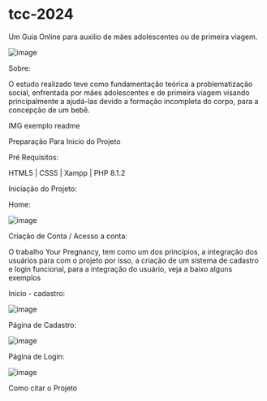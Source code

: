 # tcc-2024
Um Guia Online para auxilio de mães adolescentes ou de primeira viagem.


![image](https://github.com/user-attachments/assets/f58868cf-356d-48ee-9411-f1b862586e58)


Sobre:

O estudo realizado teve como fundamentação teórica a problematização social, enfrentada por mães adolescentes e de primeira viagem
visando principalmente a ajudá-las devido a formação incompleta do corpo, para a concepção de um bebê.


IMG exemplo readme

Preparação Para Inicio do Projeto



Pré Requisitos:

HTML5  |  CSS5  |  Xampp  |  PHP 8.1.2

Iniciação do Projeto:

Home:

![image](https://github.com/user-attachments/assets/17ff189b-75e3-4119-b25c-ac55f35db503)


Criação de Conta / Acesso a conta:

O trabalho Your Pregnancy, tem como um dos princípios, a integração dos usuários para com o projeto
por isso, a criação de um sistema de cadastro e login funcional, para a integração do usuário, veja 
a baixo alguns exemplos

Inicio - cadastro:

![image](https://github.com/user-attachments/assets/7f53a10b-3241-4c1f-bf3c-b9d942e92385)

Página de Cadastro:

![image](https://github.com/user-attachments/assets/12732b2a-ef4a-46cc-bad4-415590fab959)

Página de Login: 

![image](https://github.com/user-attachments/assets/31e1cc85-7342-4ee7-a283-b22a08da215f)




Como citar o Projeto

